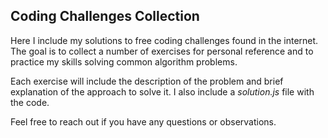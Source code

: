 ## Coding Challenges Collection

Here I include my solutions to free coding challenges found in the internet. The goal is to collect a number of exercises for personal reference and to practice my skills solving common algorithm problems.

Each exercise will include the description of the problem and brief explanation of the approach to solve it. I also include a _solution.js_ file with the code.

Feel free to reach out if you have any questions or observations.
